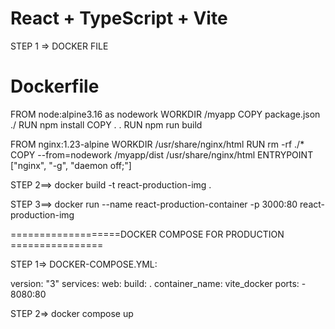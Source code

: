 # React + TypeScript + Vite

STEP 1 => DOCKER FILE

# Dockerfile
FROM node:alpine3.16 as nodework
WORKDIR /myapp
COPY package.json ./
RUN npm install
COPY . .
RUN npm run build

FROM nginx:1.23-alpine
WORKDIR /usr/share/nginx/html 
RUN rm -rf ./*
COPY --from=nodework /myapp/dist /usr/share/nginx/html
ENTRYPOINT ["nginx", "-g", "daemon off;"]

STEP 2==> docker build -t react-production-img .

STEP 3==> docker run --name react-production-container -p 3000:80 react-production-img


===================DOCKER COMPOSE FOR PRODUCTION ================

STEP 1=> DOCKER-COMPOSE.YML:

version: "3"
services:
  web:
    build: .
    container_name: vite_docker
    ports:
      - 8080:80

STEP 2=> docker compose up
